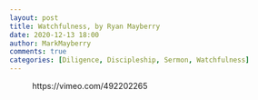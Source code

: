 ```yaml
---
layout: post
title: Watchfulness, by Ryan Mayberry
date: 2020-12-13 18:00
author: MarkMayberry
comments: true
categories: [Diligence, Discipleship, Sermon, Watchfulness]
---
```

<!-- wp:embed {"url":"https://vimeo.com/492202265","type":"video","providerNameSlug":"vimeo","responsive":true,"className":"wp-embed-aspect-4-3 wp-has-aspect-ratio"} -->
<figure class="wp-block-embed is-type-video is-provider-vimeo wp-block-embed-vimeo wp-embed-aspect-4-3 wp-has-aspect-ratio"><div class="wp-block-embed__wrapper">
https://vimeo.com/492202265
</div></figure>
<!-- /wp:embed -->
